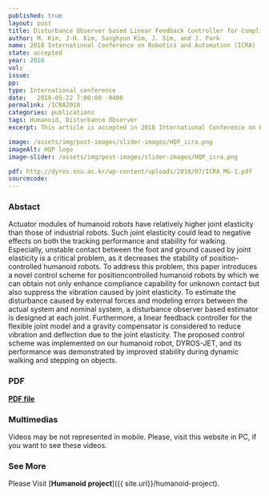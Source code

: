 ```yaml
---
published: true
layout: post
title: Disturbance Observer based Linear Feedback Controller for Compliant Motion of Humanoid Robot
author: M. Kim, J-H. Kim, Sanghyun Kim, J. Sim, and J. Park
name: 2018 International Conference on Robotics and Automation (ICRA)
state: accepted 
year: 2018
vol: 
issue: 
pp: 
type: International_conference
date:   2018-05-22 7:00:00 -0400
permalink: /ICRA2018
categories: publications
tags: Humanoid, Disturbance Observer
excerpt: This article is accepted in 2018 International Conference on Robotics and Automation (ICRA).

image: /assets/img/post-images/slider-images/HQP_icra.png
imageAlt: HQP logo
image-slider: /assets/img/post-images/slider-images/HQP_icra.png

pdf: http://dyros.snu.ac.kr/wp-content/uploads/2018/07/ICRA_MG-1.pdf
sourcecode: 
---
```


### Abstact 
Actuator modules of humanoid robots have relatively higher joint elasticity than those of industrial robots.
Such joint elasticity could lead to negative effects on both the tracking performance and stability for walking. Especially,
unstable contact between the foot and ground caused by joint elasticity is a critical problem, as it decreases the stability of
position-controlled humanoid robots. To address this problem, this paper introduces a novel control scheme for positioncontrolled
humanoid robots by which we can obtain not only enhance compliance capability for unknown contact but also
suppress the vibration caused by joint elasticity. To estimate the disturbance caused by external forces and modeling errors
between the actual system and nominal system, a disturbance observer based estimator is designed at each joint. Furthermore,
a linear feedback controller for the flexible joint model and a gravity compensator is considered to reduce vibration and
deflection due to the joint elasticity. The proposed control scheme was implemented on our humanoid robot, DYROS-JET,
and its performance was demonstrated by improved stability during dynamic walking and stepping on objects.

### PDF 
[**PDF file**](http://dyros.snu.ac.kr/wp-content/uploads/2018/07/ICRA_MG-1.pdf)


### Multimedias
Videos may be not represented in mobile. Please, visit this website in PC, if you want to see these videos. 

### See More
Please Visit [**Humanoid project**]({{ site.url}}/humanoid-project).



